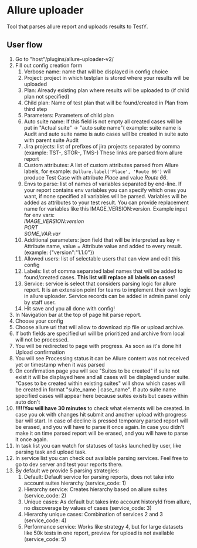 # Allure uploader

Tool that parses allure report and uploads results to TestY.

## User flow

1. Go to "host"/plugins/allure-uploader-v2/
2. Fill out config creation form
    1. Verbose name: name that will be displayed in config choice
    2. Project: project in which testplan is stored where your results will be uploaded
    3. Plan: Already existing plan where results will be uploaded to (if child plan not specified)
    4. Child plan: Name of test plan that will be found/created in Plan from third step
    5. Parameters: Parameters of child plan
    6. Auto suite name: If this field is not empty all created cases will be put in "Actual suite" -> "auto suite name"(
       example: suite name is Audit and auto suite name is auto cases will be created in suite auto with parent suite
       Audit
    7. Jira projects: list of prefixes of jira projects separated by comma (example: TST-, STOR-, TMS-) These links are
       parsed from allure report
    8. Custom attributes: A list of custom attributes parsed from Allure labels, for example:
	   `@allure.label('Place', 'Route 66')` will produce Test Case with attribute *Place* and value *Route 66*.
    9. Envs to parse: list of names of variables separated by end-line. If your report contains env variables you can
       specify which ones you want, if none specified all variables will be parsed. Variables will be added as
       attributes to your test result. You can provide replacement name for variables like this IMAGE_VERSION:version.
       Example input for env vars: *<br>IMAGE_VERSION:version<br>PORT<br>SOME_VAR:var*
    10. Additional parameters: json field that will be interpreted as key = Attribute name, value = Attribute value and
       added to every result. (example: {"version":"1.1.0"})
    11. Allowed users: list of selectable users that can view and edit this config
    12. Labels: list of comma separated label names that will be added to found/created cases.
        **This list will replace all labels on cases!**
	13. Service: service is select that considers parsing logic for allure report. It is an extension point for teams to implement their own logic in allure uploader. Service records can be added in admin panel only by staff user.
    14. Hit save and you all done with config!
3. In Navigation bar at the top of page hit parse report.
4. Choose your config
5. Choose allure url that will allow to download zip file or upload archive.
6. If both fields are specified url will be prioritized and archive from local will not be processed.
7. You will be redirected to page with progress. As soon as it's done hit Upload confirmation
8. You will see Processing status it can be Allure content was not received yet or timestamp when it was parsed
9. On confirmation page you will see "Suites to be created" if suite not exist it will be displayed here and all cases
   will be displayed under suite. "Cases to be created within existing suites" will show which cases will be created in
   format "suite_name | case_name". If auto suite name specified cases will appear here because suites exists but cases
   within auto don't
10. **!!!!!You will have 30 minutes** to check what elements will be created. In case you ok with changes hit submit and
    another upload with progress bar will start. In case of decline is pressed temporary parsed report will be erased,
    and you will have to parse it once again. In case you didn't make it on time parsed report will be erased, and you
    will have to parse it once again.
11. In task list you can watch for statuses of tasks launched by user, like parsing task and upload task.
12. In service list you can check out available parsing services. Feel free to go to dev server and test your reports there.
14. By default we provide 5 parsing strategies:
      1. Default: Default service for parsing reports, does not take into account suites hierarchy (service_code: 1)
      2. Hierarchy service: Creates hierarchy based on allure suites (service_code: 2)
      3. Unique cases: As default but takes into account historyId from allure, no discoverage by values of cases (service_code: 3)
      4. Hierarchy unique cases: Combination of services 2 and 3 (service_code: 4)
      5. Performance service: Works like strategy 4, but for large datasets like 50k tests in one report, preview for upload is not available (service_code: 5)
